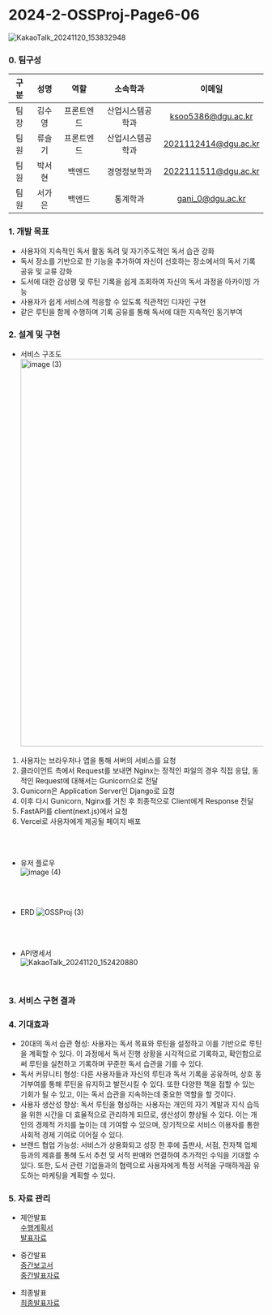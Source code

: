 # 2024-2-OSSProj-Page6-06
![KakaoTalk_20241120_153832948](https://github.com/user-attachments/assets/57b38560-5fe2-4762-ae21-00f94528da80)<br>  
### 0. 팀구성
| 구분 |  성명  |    역할    |     소속학과     |        이메일        |
|:----:|:------:|:----------:|:----------------:|:--------------------:|
| 팀장 | 김수영 | 프론트엔드 | 산업시스템공학과 | ksoo5386@dgu.ac.kr |
| 팀원 | 류슬기 | 프론트엔드 | 산업시스템공학과 | 2021112414@dgu.ac.kr |
| 팀원 | 박서현 | 백엔드 | 경영정보학과 | 2022111511@dgu.ac.kr |
| 팀원 | 서가은 | 백엔드 | 통계학과 | gani_0@dgu.ac.kr |


### 1. 개발 목표
- 사용자의 지속적인 독서 활동 독려 및 자기주도적인 독서 습관 강화
- 독서 장소를 기반으로 한 기능을 추가하여 자신이 선호하는 장소에서의 독서 기록 공유 및 교류 강화
- 도서에 대한 감상평 및 루틴 기록을 쉽게 조회하여 자신의 독서 과정을 아카이빙 가능
- 사용자가 쉽게 서비스에 적응할 수 있도록 직관적인 디자인 구현
- 같은 루틴을 함께 수행하며 기록 공유를 통해 독서에 대한 지속적인 동기부여


### 2. 설계 및 구현
- 서비스 구조도
  <br>
  <img width="764" alt="image (3)" src="https://github.com/user-attachments/assets/f436ebe2-2c1e-4658-892a-43e413b343dd">
1. 사용자는 브라우저나 앱을 통해 서버의 서비스를 요청
2. 클라이언트 측에서 Request를 보내면 Nginx는 정적인 파일의 경우 직접 응답, 동적인 Request에 대해서는 Gunicorn으로 전달
3. Gunicorn은 Application Server인 Django로 요청
4. 이후 다시 Gunicorn, Nginx를 거친 후 최종적으로 Client에게 Response 전달
5. FastAPI를 client(next.js)에서 요청
6. Vercel로 사용자에게 제공될 페이지 배포
<br>
<br>

- 유저 플로우
  <br>
  ![image (4)](https://github.com/user-attachments/assets/5916df90-5203-462e-ac82-8853bd9c1d8e)
<br>
<br>

- ERD
![OSSProj (3)](https://github.com/user-attachments/assets/b7ff3221-fe2b-4519-b652-f468bab836ef)
<br>
<br>

- API명세서<br>
![KakaoTalk_20241120_152420880](https://github.com/user-attachments/assets/9d1580cf-376b-4330-8f00-39cb4150797e)
<br>


### 3. 서비스 구현 결과



### 4. 기대효과
- 20대의 독서 습관 형성: 사용자는 독서 목표와 루틴을 설정하고 이를 기반으로 루틴을 계획할 수 있다. 이 과정에서 독서 진행 상황을 시각적으로 기록하고, 확인함으로써 루틴을 실천하고 기록하며 꾸준한 독서 습관을 기를 수 있다.
- 독서 커뮤니티 형성: 다른 사용자들과 자신의 루틴과 독서 기록을 공유하며, 상호 동기부여를 통해 루틴을 유지하고 발전시킬 수 있다. 또한 다양한 책을 접할 수 있는 기회가 될 수 있고, 이는 독서 습관을 지속하는데 중요한 역할을 할 것이다.
- 사용자 생산성 향상: 독서 루틴을 형성하는 사용자는 개인의 자기 계발과 지식 습득을 위한 시간을 더 효율적으로 관리하게 되므로, 생산성이 향상될 수 있다. 이는 개인의 경제적 가치를 높이는 데 기여할 수 있으며, 장기적으로 서비스 이용자를 통한 사회적 경제 기여로 이어질 수 있다.
- 브랜드 협업 가능성: 서비스가 상용화되고 성장 한 후에 출판사, 서점, 전자책 업체 등과의 제휴를 통해 도서 추천 및 서적 판매와 연결하여 추가적인 수익을 기대할 수 있다. 또한, 도서 관련 기업들과의 협력으로 사용자에게 특정 서적을 구매하게끔 유도하는 마케팅을 계획할 수 있다.

### 5. 자료 관리
- 제안발표<br>
<a href='https://github.com/CSID-DGU/2024-2-OSSProj-PAGE6-06/blob/main/Doc/%EC%88%98%ED%96%89%EA%B3%84%ED%9A%8D%EC%84%9C.md'>수행계획서</a><br>
<a href='https://github.com/CSID-DGU/2024-2-OSSProj-PAGE6-06/blob/main/Doc/%EC%A0%9C%EC%95%88%EC%84%9C%EB%B0%9C%ED%91%9C%EC%9E%90%EB%A3%8C_PAGE6.pdf'>발표자료</a><br>

- 중간발표<br>
<a href='https://github.com/CSID-DGU/2024-2-OSSProj-PAGE6-06/blob/main/Doc/%5BOSSP-2%5D%20%EC%98%A4%ED%94%88%EC%86%8C%EC%8A%A4SW%ED%94%84%EB%A1%9C%EC%A0%9D%ED%8A%B8%20%EC%A4%91%EA%B0%84%EB%B3%B4%EA%B3%A0%EC%84%9C.pdf'>중간보고서</a><br>
<a href='https://github.com/CSID-DGU/2024-2-OSSProj-PAGE6-06/blob/main/Doc/%E1%84%8C%E1%85%AE%E1%86%BC%E1%84%80%E1%85%A1%E1%86%AB%E1%84%87%E1%85%A1%E1%86%AF%E1%84%91%E1%85%AD_PAGE6.pdf'>중간발표자료</a><br>
- 최종발표<br>
<a href='https://github.com/CSID-DGU/2024-2-OSSProj-PAGE6-06/blob/main/Doc/%EC%B5%9C%EC%A2%85%EB%B0%9C%ED%91%9C%EC%9E%90%EB%A3%8C_PAGE6.pdf'>최종발표자료</a><br>
